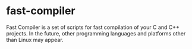 # fast-compiler
Fast Compiler is a set of scripts for fast compilation of your C and C++ projects. In the future, other programming languages ​​and platforms other than Linux may appear.
